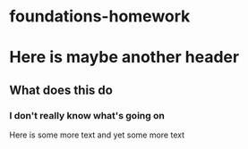 # foundations-homework
# Here is maybe another header
## What does this do
### I don't really know what's going on
Here is some more text
and yet some more text
